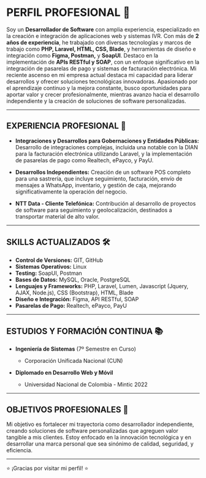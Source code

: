 # PERFIL PROFESIONAL 🚀

Soy un **Desarrollador de Software** con amplia experiencia, especializado en la creación e integración de aplicaciones web y sistemas IVR. Con más de **2 años de experiencia**, he trabajado con diversas tecnologías y marcos de trabajo como **PHP, Laravel, HTML, CSS, Blade**, y herramientas de diseño e integración como **Figma, Postman,** y **SoapUI**. Destaco en la implementación de **APIs RESTful y SOAP**, con un enfoque significativo en la integración de pasarelas de pago y sistemas de facturación electrónica. Mi reciente ascenso en mi empresa actual destaca mi capacidad para liderar desarrollos y ofrecer soluciones tecnológicas innovadoras. Apasionado por el aprendizaje continuo y la mejora constante, busco oportunidades para aportar valor y crecer profesionalmente, mientras avanzo hacia el desarrollo independiente y la creación de soluciones de software personalizadas.

---

## EXPERIENCIA PROFESIONAL 🌟

- **Integraciones y Desarrollos para Gobernaciones y Entidades Públicas:** Desarrollo de integraciones complejas, incluida una notable con la DIAN para la facturación electrónica utilizando Laravel, y la implementación de pasarelas de pago como Realtech, ePayco, y PayU.

- **Desarrollos Independientes:** Creación de un software POS completo para una sastrería, que incluye seguimiento, facturación, envío de mensajes a WhatsApp, inventario, y gestión de caja, mejorando significativamente la operación del negocio.

- **NTT Data - Cliente Telefónica:** Contribución al desarrollo de proyectos de software para seguimiento y geolocalización, destinados a transportar material de alto valor.

---

## SKILLS ACTUALIZADOS 🛠️

- **Control de Versiones:** GIT, GitHub
- **Sistemas Operativos:** Linux
- **Testing:** SoapUI, Postman
- **Bases de Datos:** MySQL, Oracle, PostgreSQL
- **Lenguajes y Frameworks:** PHP, Laravel, Lumen, Javascript (Jquery, AJAX, Node.js), CSS (Bootstrap), HTML, Blade
- **Diseño e Integración:** Figma, API RESTful, SOAP
- **Pasarelas de Pago:** Realtech, ePayco, PayU

---

## ESTUDIOS Y FORMACIÓN CONTINUA 📚

- **Ingeniería de Sistemas** (7º Semestre en Curso)
  - Corporación Unificada Nacional (CUN)

- **Diplomado en Desarrollo Web y Móvil**
  - Universidad Nacional de Colombia - Mintic 2022

---

## OBJETIVOS PROFESIONALES 💼

Mi objetivo es fortalecer mi trayectoria como desarrollador independiente, creando soluciones de software personalizadas que agreguen valor tangible a mis clientes. Estoy enfocado en la innovación tecnológica y en desarrollar una marca personal que sea sinónimo de calidad, seguridad, y eficiencia.

---

⭐ ¡Gracias por visitar mi perfil! ⭐
